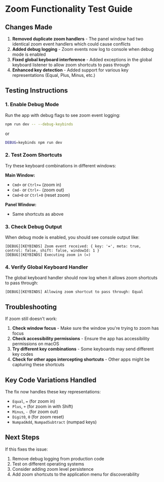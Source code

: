# Zoom Functionality Test Guide

## Changes Made

1. **Removed duplicate zoom handlers** - The panel window had two identical zoom event handlers which could cause conflicts
2. **Added debug logging** - Zoom events now log to console when debug mode is enabled
3. **Fixed global keyboard interference** - Added exceptions in the global keyboard listener to allow zoom shortcuts to pass through
4. **Enhanced key detection** - Added support for various key representations (Equal, Plus, Minus, etc.)

## Testing Instructions

### 1. Enable Debug Mode
Run the app with debug flags to see zoom event logging:
```bash
npm run dev -- --debug-keybinds
```
or
```bash
DEBUG=keybinds npm run dev
```

### 2. Test Zoom Shortcuts
Try these keyboard combinations in different windows:

**Main Window:**
- `Cmd+` or `Ctrl+=` (zoom in)
- `Cmd-` or `Ctrl+-` (zoom out) 
- `Cmd+0` or `Ctrl+0` (reset zoom)

**Panel Window:**
- Same shortcuts as above

### 3. Check Debug Output
When debug mode is enabled, you should see console output like:
```
[DEBUG][KEYBINDS] Zoom event received: { key: '=', meta: true, control: false, shift: false, windowId: 1 }
[DEBUG][KEYBINDS] Executing zoom in (=)
```

### 4. Verify Global Keyboard Handler
The global keyboard handler should now log when it allows zoom shortcuts to pass through:
```
[DEBUG][KEYBINDS] Allowing zoom shortcut to pass through: Equal
```

## Troubleshooting

If zoom still doesn't work:

1. **Check window focus** - Make sure the window you're trying to zoom has focus
2. **Check accessibility permissions** - Ensure the app has accessibility permissions on macOS
3. **Try different key combinations** - Some keyboards may send different key codes
4. **Check for other apps intercepting shortcuts** - Other apps might be capturing these shortcuts

## Key Code Variations Handled

The fix now handles these key representations:
- `Equal`, `=` (for zoom in)
- `Plus`, `+` (for zoom in with Shift)
- `Minus`, `-` (for zoom out)
- `Digit0`, `0` (for zoom reset)
- `NumpadAdd`, `NumpadSubtract` (numpad keys)

## Next Steps

If this fixes the issue:
1. Remove debug logging from production code
2. Test on different operating systems
3. Consider adding zoom level persistence
4. Add zoom shortcuts to the application menu for discoverability
